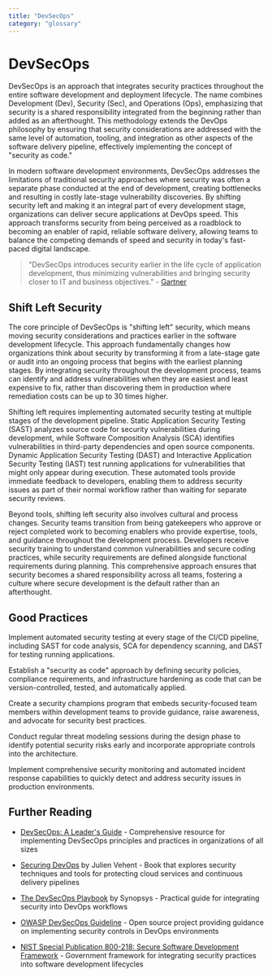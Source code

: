 ```yaml
---
title: "DevSecOps"
category: "glossary"
---
```


# DevSecOps

DevSecOps is an approach that integrates security practices throughout the entire software development and deployment lifecycle. The name combines Development (Dev), Security (Sec), and Operations (Ops), emphasizing that security is a shared responsibility integrated from the beginning rather than added as an afterthought. This methodology extends the DevOps philosophy by ensuring that security considerations are addressed with the same level of automation, tooling, and integration as other aspects of the software delivery pipeline, effectively implementing the concept of "security as code."

In modern software development environments, DevSecOps addresses the limitations of traditional security approaches where security was often a separate phase conducted at the end of development, creating bottlenecks and resulting in costly late-stage vulnerability discoveries. By shifting security left and making it an integral part of every development stage, organizations can deliver secure applications at DevOps speed. This approach transforms security from being perceived as a roadblock to becoming an enabler of rapid, reliable software delivery, allowing teams to balance the competing demands of speed and security in today's fast-paced digital landscape.

> "DevSecOps introduces security earlier in the life cycle of application development, thus minimizing vulnerabilities and bringing security closer to IT and business objectives." - [Gartner](https://www.gartner.com/en/information-technology/glossary/devsecops)

## Shift Left Security

The core principle of DevSecOps is "shifting left" security, which means moving security considerations and practices earlier in the software development lifecycle. This approach fundamentally changes how organizations think about security by transforming it from a late-stage gate or audit into an ongoing process that begins with the earliest planning stages. By integrating security throughout the development process, teams can identify and address vulnerabilities when they are easiest and least expensive to fix, rather than discovering them in production where remediation costs can be up to 30 times higher.

Shifting left requires implementing automated security testing at multiple stages of the development pipeline. Static Application Security Testing (SAST) analyzes source code for security vulnerabilities during development, while Software Composition Analysis (SCA) identifies vulnerabilities in third-party dependencies and open source components. Dynamic Application Security Testing (DAST) and Interactive Application Security Testing (IAST) test running applications for vulnerabilities that might only appear during execution. These automated tools provide immediate feedback to developers, enabling them to address security issues as part of their normal workflow rather than waiting for separate security reviews.

Beyond tools, shifting left security also involves cultural and process changes. Security teams transition from being gatekeepers who approve or reject completed work to becoming enablers who provide expertise, tools, and guidance throughout the development process. Developers receive security training to understand common vulnerabilities and secure coding practices, while security requirements are defined alongside functional requirements during planning. This comprehensive approach ensures that security becomes a shared responsibility across all teams, fostering a culture where secure development is the default rather than an afterthought.

## Good Practices

Implement automated security testing at every stage of the CI/CD pipeline, including SAST for code analysis, SCA for dependency scanning, and DAST for testing running applications.

Establish a "security as code" approach by defining security policies, compliance requirements, and infrastructure hardening as code that can be version-controlled, tested, and automatically applied.

Create a security champions program that embeds security-focused team members within development teams to provide guidance, raise awareness, and advocate for security best practices.

Conduct regular threat modeling sessions during the design phase to identify potential security risks early and incorporate appropriate controls into the architecture.

Implement comprehensive security monitoring and automated incident response capabilities to quickly detect and address security issues in production environments.

## Further Reading

* [DevSecOps: A Leader's Guide](https://www.devsecops.org/) - Comprehensive resource for implementing DevSecOps principles and practices in organizations of all sizes

* [Securing DevOps](https://www.manning.com/books/securing-devops) by Julien Vehent - Book that explores security techniques and tools for protecting cloud services and continuous delivery pipelines

* [The DevSecOps Playbook](https://www.synopsys.com/software-integrity/resources/ebooks/devsecops-playbook.html) by Synopsys - Practical guide for integrating security into DevOps workflows

* [OWASP DevSecOps Guideline](https://owasp.org/www-project-devsecops-guideline/) - Open source project providing guidance on implementing security controls in DevOps environments

* [NIST Special Publication 800-218: Secure Software Development Framework](https://csrc.nist.gov/publications/detail/sp/800-218/final) - Government framework for integrating security practices into software development lifecycles
